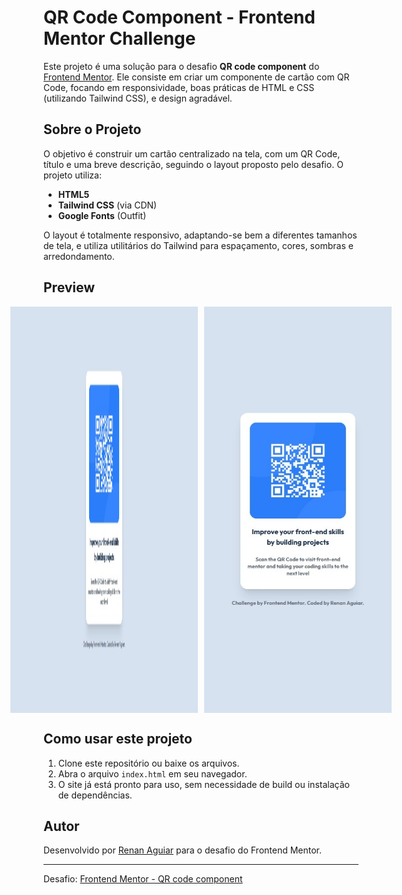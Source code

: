 # QR Code Component - Frontend Mentor Challenge

Este projeto é uma solução para o desafio **QR code component** do [Frontend Mentor](https://www.frontendmentor.io/). Ele consiste em criar um componente de cartão com QR Code, focando em responsividade, boas práticas de HTML e CSS (utilizando Tailwind CSS), e design agradável.

## Sobre o Projeto

O objetivo é construir um cartão centralizado na tela, com um QR Code, título e uma breve descrição, seguindo o layout proposto pelo desafio. O projeto utiliza:

- **HTML5**  
- **Tailwind CSS** (via CDN)
- **Google Fonts** (Outfit)

O layout é totalmente responsivo, adaptando-se bem a diferentes tamanhos de tela, e utiliza utilitários do Tailwind para espaçamento, cores, sombras e arredondamento.

## Preview

<div style="display: flex; gap: 10px; justify-content: center;">
  <img src="images/qr-code-desktop.jpeg" alt="Preview desktop" width="300"/>
  <img src="images/qr-code-mobile.jpeg" alt="Preview mobile" width="300"/>
</div>

## Como usar este projeto

1. Clone este repositório ou baixe os arquivos.
2. Abra o arquivo `index.html` em seu navegador.
3. O site já está pronto para uso, sem necessidade de build ou instalação de dependências.

## Autor

Desenvolvido por [Renan Aguiar](https://github.com/renandev0923) para o desafio do Frontend Mentor.

---
Desafio: [Frontend Mentor - QR code component](https://www.frontendmentor.io/challenges/qr-code-component-iux_sIO_H)
